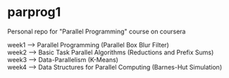 # parprog1
Personal repo for "Parallel Programming" course on coursera

week1 --> Parallel Programming (Parallel Box Blur Filter)<br/>
week2 --> Basic Task Parallel Algorithms (Reductions and Prefix Sums)<br/>
week3 --> Data-Parallelism (K-Means)<br/>
week4 --> Data Structures for Parallel Computing (Barnes-Hut Simulation)<br/>
